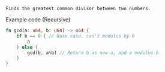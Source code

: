 `Finds the greatest common divisor between two numbers.`

Example code (Recursive)
```rust
fn gcd(a: u64, b: u64) -> u64 {
    if b == 0 { // Base case, can't modulus by 0
        a 
    } else {
        gcd(b, a%b) // Return b as new a, and a modulus b
    }
}
```